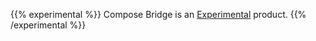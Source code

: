 ---
---

{{% experimental %}}
Compose Bridge is an [Experimental](/release-lifecycle.md#experimental) product.
{{% /experimental %}}
